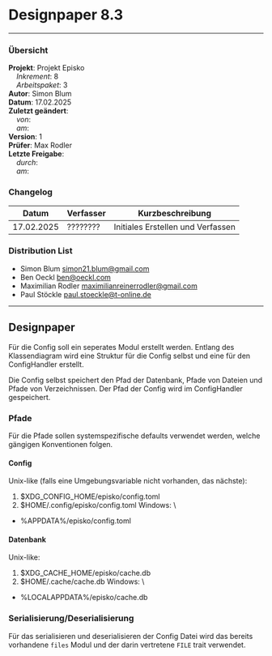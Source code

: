 # Designpaper 8.3

---

### Übersicht

**Projekt**: Projekt Episko \
&nbsp;&nbsp;&nbsp;&nbsp;_Inkrement_: 8\
&nbsp;&nbsp;&nbsp;&nbsp;_Arbeitspaket_: 3\
**Autor**: Simon Blum\
**Datum**: 17.02.2025\
**Zuletzt geändert**: \
&nbsp;&nbsp;&nbsp;&nbsp;_von_:\
&nbsp;&nbsp;&nbsp;&nbsp;_am_: \
**Version**: 1 \
**Prüfer**: Max Rodler\
**Letzte Freigabe**: \
&nbsp;&nbsp;&nbsp;&nbsp;_durch_: \
&nbsp;&nbsp;&nbsp;&nbsp;_am_: 

### Changelog

| Datum      | Verfasser | Kurzbeschreibung                  |
| ---------- | --------- | --------------------------------- |
| 17.02.2025 | ????????  | Initiales Erstellen und Verfassen |

### Distribution List

- Simon Blum <simon21.blum@gmail.com>
- Ben Oeckl <ben@oeckl.com>
- Maximilian Rodler <maximilianreinerrodler@gmail.com>
- Paul Stöckle <paul.stoeckle@t-online.de>

---

## Designpaper
Für die Config soll ein seperates Modul erstellt werden. Entlang des
Klassendiagram wird eine Struktur für die Config selbst und eine für 
den ConfigHandler erstellt.

Die Config selbst speichert den Pfad der Datenbank, Pfade von Dateien
und Pfade von Verzeichnissen. Der Pfad der Config wird im ConfigHandler
gespeichert.

### Pfade
Für die Pfade sollen systemspezifische defaults verwendet werden, welche
gängigen Konventionen folgen.
#### Config
Unix-like (falls eine Umgebungsvariable nicht vorhanden, das nächste):
1. $XDG_CONFIG_HOME/episko/config.toml
2. $HOME/.config/episko/config.toml
Windows: \
- %APPDATA%/episko/config.toml
#### Datenbank
Unix-like:
1. $XDG_CACHE_HOME/episko/cache.db
2. $HOME/.cache/cache.db
Windows: \
- %LOCALAPPDATA%/episko/cache.db

### Serialisierung/Deserialisierung
Für das serialisieren und deserialisieren der Config Datei wird
das bereits vorhandene `files` Modul und der darin vertretene
`FILE` trait verwendet.

